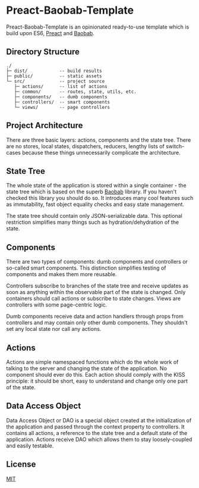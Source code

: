 Preact-Baobab-Template
======================

Preact-Baobab-Template is an opinionated ready-to-use template which is build upon ES6, [Preact](https://github.com/developit/preact) and [Baobab](https://github.com/Yomguithereal/baobab).

Directory Structure
-------------------

```
./
├─ dist/            -- build results
├─ public/          -- static assets
└─ src/             -- project source
   ├─ actions/      -- list of actions
   ├─ common/       -- routes, state, utils, etc.
   ├─ components/   -- dumb components
   ├─ controllers/  -- smart components
   └─ views/        -- page controllers
```

Project Architecture
--------------------

There are three basic layers: actions, components and the state tree. There are no stores, local states, dispatchers, reducers, lengthy lists of switch-cases because these things unnecessarily complicate the architecture.

State Tree
----------

The whole state of the application is stored within a single container - the state tree which is based on the superb [Baobab](https://github.com/Yomguithereal/baobab) library. If you haven't checked this library you should do so. It introduces many cool features such as immutability, fast object equality checks and easy state management.

The state tree should contain only JSON-serializable data. This optional restriction simplifies many things such as hydration/dehydration of the state.

Components
----------

There are two types of components: dumb components and controllers or so-called smart components. This distinction simplifies testing of components and makes them more reusable.

Controllers subscribe to branches of the state tree and receive updates as soon as anything within the observable part of the state is changed. Only containers should call actions or subscribe to state changes. Views are controllers with some page-centric logic.

Dumb components receive data and action handlers through props from controllers and may contain only other dumb components. They shouldn't set any local state nor call any actions.

Actions
-------

Actions are simple namespaced functions which do the whole work of talking to the server and changing the state of the application. No component should ever do this. Each action should comply with the KISS principle: it should be short, easy to understand and change only one part of the state.

Data Access Object
------------------

Data Access Object or DAO is a special object created at the initialization of the application and passed through the context property to controllers. It contains all actions, a reference to the state tree and a default state of the application. Actions receive DAO which allows them to stay loosely-coupled and easily testable.

License
-------

[MIT](https://github.com/slmgc/preact-baobab-template/blob/master/LICENSE)
